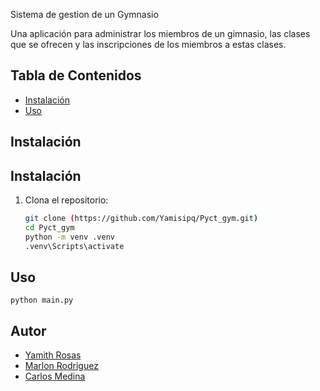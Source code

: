 Sistema de gestion de un Gymnasio

Una aplicación para administrar los miembros de un
gimnasio, las clases que se ofrecen y las inscripciones de los miembros a
estas clases.

## Tabla de Contenidos

- [Instalación](#instalación)
- [Uso](#uso)

## Instalación
## Instalación

1. Clona el repositorio:
   ```bash
   git clone (https://github.com/Yamisipq/Pyct_gym.git)
   cd Pyct_gym
   python -m venv .venv
   .venv\Scripts\activate

## Uso
    python main.py

## Autor

- [Yamith Rosas](https://github.com/Yamisipq)
- [Marlon Rodriguez](https://github.com/tuusuario)
- [Carlos Medina](https://github.com/tuusuario)
